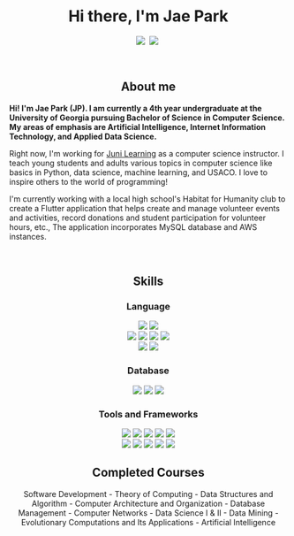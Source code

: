 <p>
  <h1 align="center"><b>Hi there, I'm Jae Park</b></h1>
</p>

<p align="center">
  <a href="https://www.linkedin.com/in/jp1128/"><img src="https://img.shields.io/badge/linkedin-0077b5?logo=linkedin&style=for-the-badge"/></a>&nbsp;
  <a href="https://www.instagram.com/jpd.psy/"><img src="https://img.shields.io/badge/instagram-E1306C?logo=instagram&style=for-the-badge&logoColor=white"/></a>&nbsp;
</p>

<br>

<p>
  <h2 align="center"><b>About me</b></h2>
</p>


<p>
<b>
Hi! I'm Jae Park (JP). I am currently a 4th year undergraduate at the University of Georgia pursuing Bachelor of Science in Computer Science. My areas of emphasis are Artificial Intelligence, Internet Information Technology, and Applied Data Science.
</b>
</p>

<p>
Right now, I'm working for <a href="https://junilearning.com/">Juni Learning</a> as a computer science instructor. I teach young students and adults various topics in computer science like basics in Python, data science, machine learning, and USACO. I love to inspire others to the world of programming!
</p>

<p>
I'm currently working with a local high school's Habitat for Humanity club to create a Flutter application that helps create and manage volunteer events and activities, record donations and student participation for volunteer hours, etc., The application incorporates MySQL database and AWS instances.
</p>

<br>

<p>
  <h2 align="center"><b>Skills</b></h2>
</p>

<p>
  <h3 align="center"><b>Language</b></h3>
</p>

<p align="center">
  <a><img src="https://shields.io/badge/python-excellent-4B8BBE?logo=python&style=for-the-badge"></a>
  <a><img src="https://custom-icon-badges.herokuapp.com/badge/java-proficient-5382a1?logo=Java&style=for-the-badge&logoColor=white"></a>
<br>
  <a><img src="https://custom-icon-badges.herokuapp.com/badge/Scala-familiar-de3423?logo=scala&style=for-the-badge"></a>
  <a><img src="https://custom-icon-badges.herokuapp.com/badge/C++-familiar-044F88?logo=cpp&style=for-the-badge"></a>
  <a><img src="https://custom-icon-badges.herokuapp.com/badge/JavaScript-familiar-f7df1e?logo=javascript&style=for-the-badge"></a>
  <a><img src="https://custom-icon-badges.herokuapp.com/badge/Flutter-familiar-027DFD?logo=flutter&style=for-the-badge"></a>
<br>
  <a><img src="https://custom-icon-badges.herokuapp.com/badge/TypeScript-novice-007acc?logo=typescript&style=for-the-badge"></a>
  <a><img src="https://custom-icon-badges.herokuapp.com/badge/R-novice-276DC2?logo=r&style=for-the-badge"></a>
</p>

<p>
  <h3 align="center"><b>Database</b></h3>
</p>

<p align="center">
  <a><img src="https://img.shields.io/badge/MySQL-f29111?logo=mysql&style=for-the-badge&logoColor=white"></a>
  <a><img src="https://img.shields.io/badge/PostgreSQL-008bb9?logo=PostgreSQL&style=for-the-badge&logoColor=white"></a>
  <a><img src="https://img.shields.io/badge/Redis-d82c20?logo=redis&style=for-the-badge&logoColor=white"></a>
</p>

<p>
  <h3 align="center"><b>Tools and Frameworks</b></h3>
</p>

<p align="center">
  <a><img src="https://custom-icon-badges.herokuapp.com/badge/aws-FF9900?logo=aws&style=for-the-badge&logoColor=white"></a>
  <a><img src="https://custom-icon-badges.herokuapp.com/badge/figma-0ACF83?logo=figma&style=for-the-badge&logoColor=white"></a>
  <a><img src="https://custom-icon-badges.herokuapp.com/badge/docker-0db7ed?logo=docker&style=for-the-badge&logoColor=white"></a>
  <a><img src="https://custom-icon-badges.herokuapp.com/badge/twilio-f22f46?logo=twilio&style=for-the-badge&logoColor=white"></a>
  <a><img src="https://custom-icon-badges.herokuapp.com/badge/digital ocean-0080ff?logo=digitalocean&style=for-the-badge&logoColor=white"></a>
  <br>
  <a><img src="https://custom-icon-badges.herokuapp.com/badge/git-f1502f?logo=git&style=for-the-badge&logoColor=white"></a>
  <a><img src="https://custom-icon-badges.herokuapp.com/badge/spring-6db33f?logo=spring&style=for-the-badge&logoColor=white"></a>
  <a><img src="https://custom-icon-badges.herokuapp.com/badge/tensorflow-FFA800?logo=tensorflow&style=for-the-badge&logoColor=white"></a>
  <a><img src="https://custom-icon-badges.herokuapp.com/badge/pytorch-EE4C2C?logo=pytorch&style=for-the-badge&logoColor=white"></a>
  <a><img src="https://custom-icon-badges.herokuapp.com/badge/flask-black?logo=flask&style=for-the-badge&logoColor=white"></a>
</p>

<p>
  <h2 align="center"><b>Completed Courses</b></h2>
</p>

<p align="center">
Software Development - Theory of Computing - Data Structures and Algorithm - Computer Architecture and Organization - Database Management - Computer Networks - Data Science I & II - Data Mining - Evolutionary Computations and Its Applications - Artificial Intelligence
</p>
